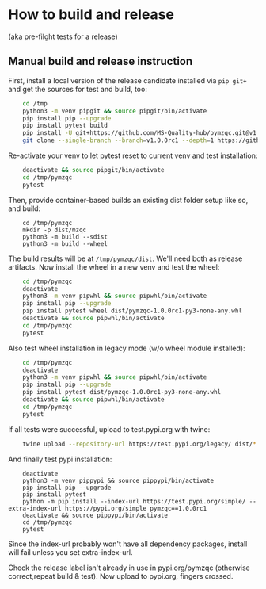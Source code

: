 # How to build and release
(aka pre-filght tests for a release)

## Manual build and release instruction

First, install a local version of the release candidate installed via `pip git+` and get the sources for test and build, too:
```bash
    cd /tmp
    python3 -m venv pipgit && source pipgit/bin/activate
    pip install pip --upgrade
    pip install pytest build
    pip install -U git+https://github.com/MS-Quality-hub/pymzqc.git@v1.0.0rc1#egg=pymzqc
    git clone --single-branch --branch=v1.0.0rc1 --depth=1 https://github.com/MS-Quality-hub/pymzqc.git
```

Re-activate your venv to let pytest reset to current venv and test installation: 
```bash
    deactivate && source pipgit/bin/activate
    cd /tmp/pymzqc
    pytest
```

Then, provide container-based builds an existing dist folder setup like so, and build:
```bashcd 
    cd /tmp/pymzqc
    mkdir -p dist/mzqc
    python3 -m build --sdist
    python3 -m build --wheel
```
The build results will be at `/tmp/pymzqc/dist`. We'll need both as release artifacts.
Now install the wheel in a new venv and test the wheel:
```bash
    cd /tmp/pymzqc
    deactivate
    python3 -m venv pipwhl && source pipwhl/bin/activate
    pip install pip --upgrade
    pip install pytest wheel dist/pymzqc-1.0.0rc1-py3-none-any.whl
    deactivate && source pipwhl/bin/activate
    cd /tmp/pymzqc
    pytest
```

Also test wheel installation in legacy mode (w/o wheel module installed):
```bash
    cd /tmp/pymzqc
    deactivate
    python3 -m venv pipwhl && source pipwhl/bin/activate
    pip install pip --upgrade
    pip install pytest dist/pymzqc-1.0.0rc1-py3-none-any.whl
    deactivate && source pipwhl/bin/activate
    cd /tmp/pymzqc
    pytest
```

If all tests were successful, upload to test.pypi.org with twine:
```bash
    twine upload --repository-url https://test.pypi.org/legacy/ dist/*
```

And finally test pypi installation:
```    cd /tmp/pymzqc
    deactivate
    python3 -m venv pippypi && source pippypi/bin/activate
    pip install pip --upgrade
    pip install pytest
    python -m pip install --index-url https://test.pypi.org/simple/ --extra-index-url https://pypi.org/simple pymzqc==1.0.0rc1
    deactivate && source pippypi/bin/activate
    cd /tmp/pymzqc
    pytest
```
Since the index-url probably won't have all dependency packages, install will fail unless you set extra-index-url.

Check the release label isn't already in use in pypi.org/pymzqc (otherwise correct,repeat build & test).
Now upload to pypi.org, fingers crossed.